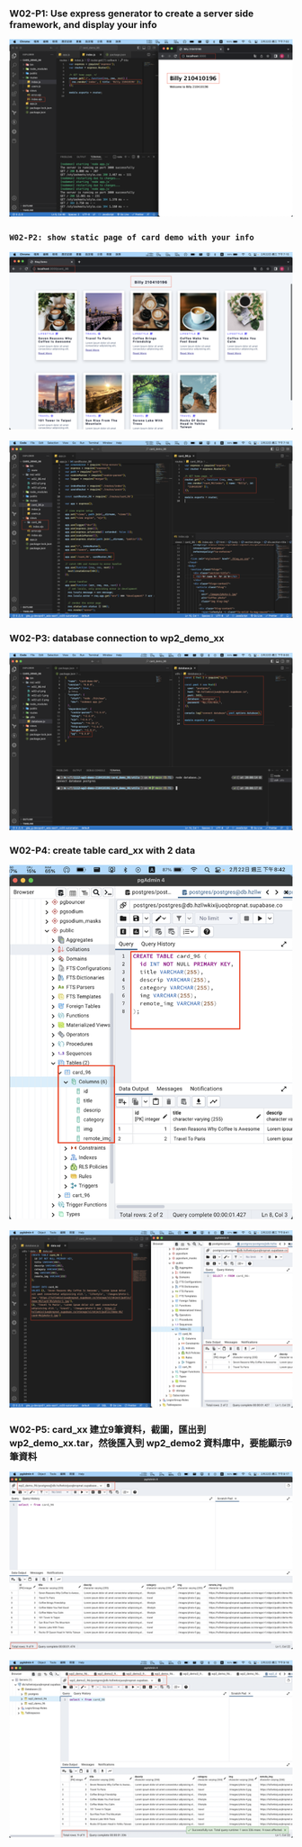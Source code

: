 ### W02-P1: Use express generator to create a server side framework, and display your info 

![](w02-p1.png)

### `W02-P2: show static page of card demo with your info `
![](w02-p2-1.png) 
![](w02-p2-2.png)

### W02-P3: database connection to wp2_demo_xx 
![](w02-p3.png)

### W02-P4: create table card_xx with 2 data 
![](w02-p4-1.png) 
![](w02-p4-2.png)

### W02-P5: card_xx 建立9筆資料，截圖，匯出到 wp2_demo_xx.tar，然後匯入到 wp2_demo2 資料庫中，要能顯示9筆資料
![](w02-p5-1.png) 
![](w02-p5-2.png)